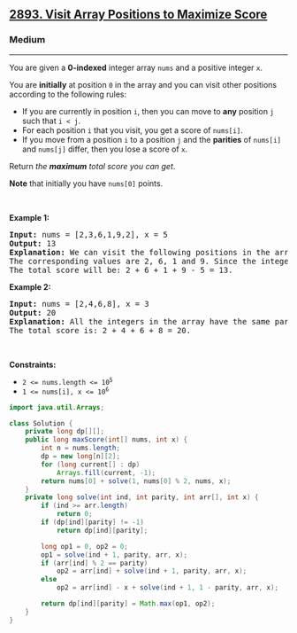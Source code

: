 <h2><a href="https://leetcode.com/problems/visit-array-positions-to-maximize-score">2893. Visit Array Positions to Maximize Score</a></h2><h3>Medium</h3><hr><p>You are given a <strong>0-indexed</strong> integer array <code>nums</code> and a positive integer <code>x</code>.</p>

<p>You are <strong>initially</strong> at position <code>0</code> in the array and you can visit other positions according to the following rules:</p>

<ul>
	<li>If you are currently in position <code>i</code>, then you can move to <strong>any</strong> position <code>j</code> such that <code>i &lt; j</code>.</li>
	<li>For each position <code>i</code> that you visit, you get a score of <code>nums[i]</code>.</li>
	<li>If you move from a position <code>i</code> to a position <code>j</code> and the <strong>parities</strong> of <code>nums[i]</code> and <code>nums[j]</code> differ, then you lose a score of <code>x</code>.</li>
</ul>

<p>Return <em>the <strong>maximum</strong> total score you can get</em>.</p>

<p><strong>Note</strong> that initially you have <code>nums[0]</code> points.</p>

<p>&nbsp;</p>
<p><strong class="example">Example 1:</strong></p>

<pre>
<strong>Input:</strong> nums = [2,3,6,1,9,2], x = 5
<strong>Output:</strong> 13
<strong>Explanation:</strong> We can visit the following positions in the array: 0 -&gt; 2 -&gt; 3 -&gt; 4.
The corresponding values are 2, 6, 1 and 9. Since the integers 6 and 1 have different parities, the move 2 -&gt; 3 will make you lose a score of x = 5.
The total score will be: 2 + 6 + 1 + 9 - 5 = 13.
</pre>

<p><strong class="example">Example 2:</strong></p>

<pre>
<strong>Input:</strong> nums = [2,4,6,8], x = 3
<strong>Output:</strong> 20
<strong>Explanation:</strong> All the integers in the array have the same parities, so we can visit all of them without losing any score.
The total score is: 2 + 4 + 6 + 8 = 20.
</pre>

<p>&nbsp;</p>
<p><strong>Constraints:</strong></p>

<ul>
	<li><code>2 &lt;= nums.length &lt;= 10<sup>5</sup></code></li>
	<li><code>1 &lt;= nums[i], x &lt;= 10<sup>6</sup></code></li>
</ul>

```java
import java.util.Arrays;

class Solution {
    private long dp[][];
    public long maxScore(int[] nums, int x) {
        int n = nums.length;
        dp = new long[n][2];
        for (long current[] : dp)
            Arrays.fill(current, -1);
        return nums[0] + solve(1, nums[0] % 2, nums, x);
    }
    private long solve(int ind, int parity, int arr[], int x) {
        if (ind >= arr.length)
            return 0;
        if (dp[ind][parity] != -1)
            return dp[ind][parity];

        long op1 = 0, op2 = 0;
        op1 = solve(ind + 1, parity, arr, x);
        if (arr[ind] % 2 == parity)
            op2 = arr[ind] + solve(ind + 1, parity, arr, x);
        else
            op2 = arr[ind] - x + solve(ind + 1, 1 - parity, arr, x);

        return dp[ind][parity] = Math.max(op1, op2);
    }
}
```
